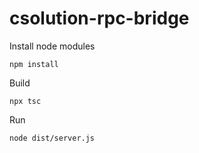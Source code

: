 # csolution-rpc-bridge

Install node modules

```
npm install
```

Build
```
npx tsc
```

Run
```
node dist/server.js
```



